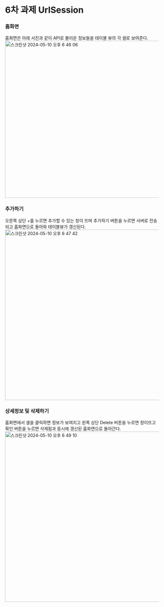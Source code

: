 # 6차 과제 UrlSession

### 홈화면

홈화면은 아래 사진과 같이 API로 불러온 정보들을 테이블 뷰의 각 셀로 보여준다.
<img width="514" alt="스크린샷 2024-05-10 오후 6 46 06" src="https://github.com/3rd-PARD-iOS-PART/iOS_HyunjoongKim/assets/143365392/dcc8ede3-9c91-41c6-be08-8b7bf559579b">

### 추가하기

오른쪽 상단 +를 누르면 추가할 수 있는 창이 뜨며 추가하기 버튼을 누르면 서버로 전송되고 홈화면으로 돌아와 테이블뷰가 갱신된다.
<img width="558" alt="스크린샷 2024-05-10 오후 6 47 42" src="https://github.com/3rd-PARD-iOS-PART/iOS_HyunjoongKim/assets/143365392/2015656e-4ca0-47a9-a1af-2ea2a0a46612">

### 상세정보 및 삭제하기

홈화면에서 셀을 클릭하면 정보가 보여지고 왼쪽 상단 Delete 버튼을 누르면 창이뜨고 확인 버튼을 누르면 삭제됨과 동시에 갱신된 홈화면으로 돌아간다.
<img width="558" alt="스크린샷 2024-05-10 오후 6 49 10" src="https://github.com/3rd-PARD-iOS-PART/iOS_HyunjoongKim/assets/143365392/28b07809-bbed-4e3b-a240-260c0b277879">
